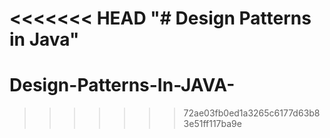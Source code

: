 <<<<<<< HEAD
"# Design Patterns in Java" 
=======
# Design-Patterns-In-JAVA-
>>>>>>> 72ae03fb0ed1a3265c6177d63b83e51ff117ba9e
